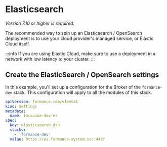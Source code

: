 # Elasticsearch

_Version 7.10 or higher is required._

The recommended way to spin up an Elasticsearch / OpenSearch deployment is to use your cloud provider's managed service, or Elastic Cloud itself.

:::info
If you are using Elastic Cloud, make sure to use a deployment in a network with low latency to your cluster.
:::

## Create the ElasticSearch / OpenSearch settings

In this example, you'll set up a configuration for the Broker of the `formance-dev` stack. This configuration will apply to all the modules of this stack.

```yaml
apiVersion: formance.com/v1beta1
kind: Settings
metadata:
  name: formance-dev-es
spec:
  key: elasticsearch.dsn
  stacks:
    - 'formance-dev'
  value: https://es.formance-system.svc:443?
```
